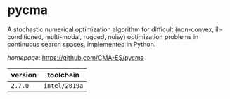 # pycma

A stochastic numerical optimization algorithm for difficult (non-convex, ill-conditioned,  multi-modal, rugged, noisy) optimization problems in continuous search spaces, implemented in Python.

*homepage*: <https://github.com/CMA-ES/pycma>

version | toolchain
--------|----------
``2.7.0`` | ``intel/2019a``

